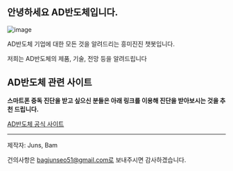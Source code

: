 ## 안녕하세요 AD반도체입니다.

![image](https://user-images.githubusercontent.com/88129735/170445255-7ef227aa-b0de-448e-b879-a07dd6931fc2.png)

AD반도체 기업에 대한 모든 것을 알려드리는 흥미진진 챗봇입니다.

저희는 AD반도체의 제품, 기술, 전망 등을 알려드립니다

## AD반도체 관련 사이트

**스마트폰 중독 진단을 받고 싶으신 분들은 아래 링크를 이용해 진단을 받아보시는 것을 추천 드립니다.**

[AD반도체 공식 사이트](http://www.adsemicon.com/eng/main/main.php)

  
<hr/>


제작자: Juns, Bam

건의사항은 bagjunseo51@gmail.com로 보내주시면 감사하겠습니다.

